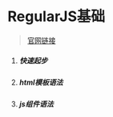 # RegularJS基础

> [官网链接](http://regularjs.github.io/guide/zh/index.html)

1. ##### 快速起步
2. ##### html模板语法
3. ##### js组件语法



